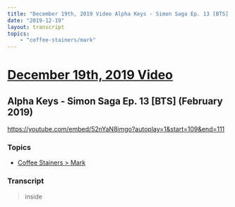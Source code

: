 ```yaml
---
title: "December 19th, 2019 Video Alpha Keys - Simon Saga Ep. 13 [BTS] (February 2019)"
date: "2019-12-19"
layout: transcript
topics:
    - "coffee-stainers/mark"
---
```

# [December 19th, 2019 Video](../2019-12-19.md)
## Alpha Keys - Simon Saga Ep. 13 [BTS] (February 2019)
https://youtube.com/embed/52nYaN8imgo?autoplay=1&start=109&end=111

### Topics
* [Coffee Stainers > Mark](../topics/coffee-stainers/mark.md)

### Transcript

> inside
